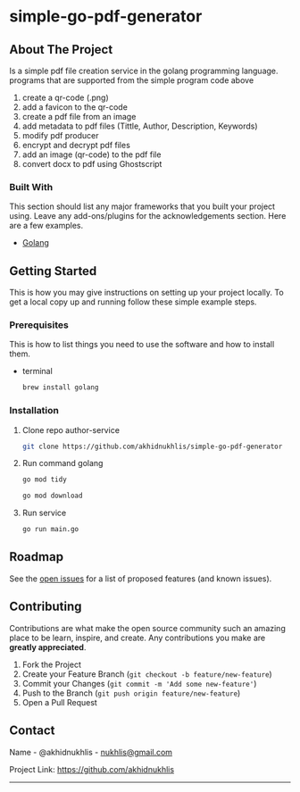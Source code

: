 # simple-go-pdf-generator

<!-- ABOUT THE PROJECT -->
## About The Project

Is a simple pdf file creation service in the golang programming language.
programs that are supported from the simple program code above
1. create a qr-code (.png)
2. add a favicon to the qr-code
3. create a pdf file from an image
4. add metadata to pdf files (Tittle, Author, Description, Keywords)
5. modify pdf producer 
6. encrypt and decrypt pdf files 
7. add an image (qr-code) to the pdf file
8. convert docx to pdf using Ghostscript

### Built With

This section should list any major frameworks that you built your project using. Leave any add-ons/plugins for the acknowledgements section. Here are a few examples.
* [Golang](https://golang.com)

<!-- GETTING STARTED -->
## Getting Started

This is how you may give instructions on setting up your project locally. To get a local copy up and running follow these simple example steps.

### Prerequisites

This is how to list things you need to use the software and how to install them.

* terminal
  ```sh
  brew install golang
  ```

### Installation

1. Clone repo author-service
   ```sh
   git clone https://github.com/akhidnukhlis/simple-go-pdf-generator
   ```
   
2. Run command golang
   ```sh
   go mod tidy
   ```
   
   ```sh
   go mod download
   ```
   
4. Run service
   ```sh
   go run main.go
   ```

<!-- ROADMAP -->
## Roadmap

See the [open issues](https://github.com/akhidnukhlis) for a list of proposed features (and known issues).


<!-- CONTRIBUTING -->
## Contributing

Contributions are what make the open source community such an amazing place to be learn, inspire, and create. Any contributions you make are **greatly appreciated**.

1. Fork the Project
2. Create your Feature Branch (`git checkout -b feature/new-feature`)
3. Commit your Changes (`git commit -m 'Add some new-feature'`)
4. Push to the Branch (`git push origin feature/new-feature`)
5. Open a Pull Request


<!-- CONTACT -->
## Contact

Name - @akhidnukhlis - nukhlis@gmail.com

Project Link: https://github.com/akhidnukhlis

***